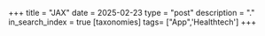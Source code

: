 +++
title = "JAX"
date = 2025-02-23
type = "post"
description = "."
in_search_index = true
[taxonomies]
tags= ["App",'Healthtech']
+++
